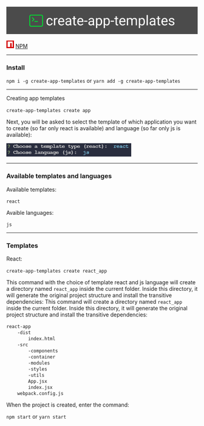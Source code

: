 ![Create-app-templates](./assets/logo.png)

![1631515941527.png](./assets/icon_npm.png) [NPM]("https://www.npmjs.com/package/create-app-templates")

---

### Install

`npm i -g create-app-templates` or `yarn add -g create-app-templates`

---

Creating app templates

`create-app-templates create app`

Next, you will be asked to select the template of which application you want to create (so far only react is available) and language (so far only js is available):

![choice of template and language.png](./assets/choice_of_template_and_language.png)

---

### Available templates and languages

Available templates:

```
react
```


Avaible languages:

```
js
```


---

### Templates

React:

`create-app-templates create react_app`

This command with the choice of template react and js language will create a directory named `react_app` inside the current folder. Inside this directory, it will generate the original project structure and install the transitive dependencies: This command will create a directory named `react_app` inside the current folder. Inside this directory, it will generate the original project structure and install the transitive dependencies:

```
react-app
    -dist
        index.html
    -src
        -components
        -container
        -modules
        -styles
        -utils
        App.jsx
        index.jsx
    webpack.config.js
```

When the project is created, enter the command:

`npm start` or `yarn start`

